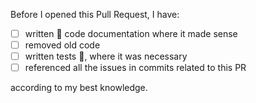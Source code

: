 <!-- Thanks for the PR! Please go through the checklist. -->

Before I opened this Pull Request, I have:

- [ ] written 📝 code documentation where it made sense
- [ ] removed old code
- [ ] written tests 🔬, where it was necessary
- [ ] referenced all the issues in commits related to this PR

according to my best knowledge.

<!-- Thanks, have a nice day! 👍 -->
